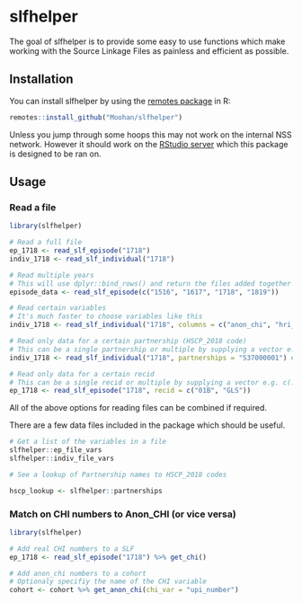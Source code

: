 # slfhelper

The goal of slfhelper is to provide some easy to use functions which make 
working with the Source Linkage Files as painless and efficient as possible.

## Installation

You can install slfhelper by using the [remotes package](https://remotes.r-lib.org/)  in R:

``` r
remotes::install_github("Moohan/slfhelper")
```

Unless you jump through some hoops this may not work on the internal NSS network.
However it should work on the [RStudio server](http://nssrstudio.csa.scot.nhs.uk/)
which this package is designed to be ran on.

## Usage

### Read a file

``` r
library(slfhelper)

# Read a full file
ep_1718 <- read_slf_episode("1718")
indiv_1718 <- read_slf_individual("1718")

# Read multiple years
# This will use dplyr::bind_rows() and return the files added together as a single tibble
episode_data <- read_slf_episode(c("1516", "1617", "1718", "1819"))

# Read certain variables 
# It's much faster to choose variables like this
indiv_1718 <- read_slf_individual("1718", columns = c("anon_chi", "hri_scot"))

# Read only data for a certain partnership (HSCP_2018 code)
# This can be a single partnership or multiple by supplying a vector e.g. c(...)
indiv_1718 <- read_slf_individual("1718", partnerships = "S37000001") # Aberdeen City

# Read only data for a certain recid
# This can be a single recid or multiple by supplying a vector e.g. c(...)
ep_1718 <- read_slf_episode("1718", recid = c("01B", "GLS"))
```
All of the above options for reading files can be combined if required. 

There are a few data files included in the package which should be useful.

``` r
# Get a list of the variables in a file
slfhelper::ep_file_vars
slfhelper::indiv_file_vars

# See a lookup of Partnership names to HSCP_2018 codes

hscp_lookup <- slfhelper::partnerships
```

### Match on CHI numbers to Anon_CHI (or vice versa)

``` r
library(slfhelper)

# Add real CHI numbers to a SLF
ep_1718 <- read_slf_episode("1718") %>% get_chi()

# Add anon_chi numbers to a cohort
# Optionaly specifiy the name of the CHI variable
cohort <- cohort %>% get_anon_chi(chi_var = "upi_number")
```


